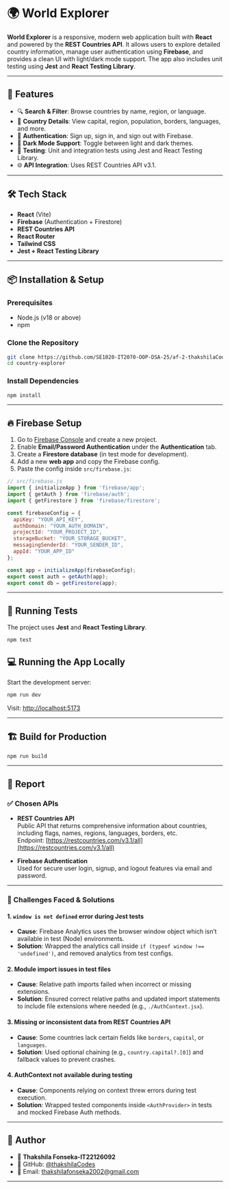 # 🌍 World Explorer

**World Explorer** is a responsive, modern web application built with **React** and powered by the **REST Countries API**. It allows users to explore detailed country information, manage user authentication using **Firebase**, and provides a clean UI with light/dark mode support. The app also includes unit testing using **Jest** and **React Testing Library**.

---

## 🚀 Features

- 🔍 **Search & Filter**: Browse countries by name, region, or language.
- 📄 **Country Details**: View capital, region, population, borders, languages, and more.
- 🔐 **Authentication**: Sign up, sign in, and sign out with Firebase.
- 🌙 **Dark Mode Support**: Toggle between light and dark themes.
- 🧪 **Testing**: Unit and integration tests using Jest and React Testing Library.
- 🌐 **API Integration**: Uses REST Countries API v3.1.

---

## 🛠️ Tech Stack

- **React** (Vite)
- **Firebase** (Authentication + Firestore)
- **REST Countries API**
- **React Router**
- **Tailwind CSS**
- **Jest + React Testing Library**

---

## 📦 Installation & Setup

### Prerequisites

- Node.js (v18 or above)
- npm

### Clone the Repository

```bash
git clone https://github.com/SE1020-IT2070-OOP-DSA-25/af-2-thakshilaCodes.git
cd country-explorer
```

### Install Dependencies

```bash
npm install
```

---

## 🔥 Firebase Setup

1. Go to [Firebase Console](https://console.firebase.google.com/) and create a new project.
2. Enable **Email/Password Authentication** under the **Authentication** tab.
3. Create a **Firestore database** (in test mode for development).
4. Add a new **web app** and copy the Firebase config.
5. Paste the config inside `src/firebase.js`:

```js
// src/firebase.js
import { initializeApp } from 'firebase/app';
import { getAuth } from 'firebase/auth';
import { getFirestore } from 'firebase/firestore';

const firebaseConfig = {
  apiKey: "YOUR_API_KEY",
  authDomain: "YOUR_AUTH_DOMAIN",
  projectId: "YOUR_PROJECT_ID",
  storageBucket: "YOUR_STORAGE_BUCKET",
  messagingSenderId: "YOUR_SENDER_ID",
  appId: "YOUR_APP_ID"
};

const app = initializeApp(firebaseConfig);
export const auth = getAuth(app);
export const db = getFirestore(app);
```


---

## 🧪 Running Tests

The project uses **Jest** and **React Testing Library**.

```bash
npm test
```


## 💻 Running the App Locally

Start the development server:

```bash
npm run dev
```

Visit: [http://localhost:5173](http://localhost:5173)

---

## 🏗️ Build for Production

```bash
npm run build
```

---

## 🧾 Report

### ✅ Chosen APIs

- **REST Countries API**  
  Public API that returns comprehensive information about countries, including flags, names, regions, languages, borders, etc.  
  Endpoint: [https://restcountries.com/v3.1/all](https://restcountries.com/v3.1/all)

- **Firebase Authentication**  
  Used for secure user login, signup, and logout features via email and password.

---

### 🧱 Challenges Faced & Solutions

#### 1. `window is not defined` error during Jest tests
- **Cause**: Firebase Analytics uses the browser window object which isn’t available in test (Node) environments.
- **Solution**: Wrapped the analytics call inside `if (typeof window !== 'undefined')`, and removed analytics from test configs.

#### 2. Module import issues in test files
- **Cause**: Relative path imports failed when incorrect or missing extensions.
- **Solution**: Ensured correct relative paths and updated import statements to include file extensions where needed (e.g., `./AuthContext.jsx`).

#### 3. Missing or inconsistent data from REST Countries API
- **Cause**: Some countries lack certain fields like `borders`, `capital`, or `languages`.
- **Solution**: Used optional chaining (e.g., `country.capital?.[0]`) and fallback values to prevent crashes.

#### 4. AuthContext not available during testing
- **Cause**: Components relying on context threw errors during test execution.
- **Solution**: Wrapped tested components inside `<AuthProvider>` in tests and mocked Firebase Auth methods.

---

## 🙋 Author

- 👤 **Thakshila Fonseka-IT22126092**
- 🔗 GitHub: [@thakshilaCodes](https://github.com/thakshilaCodes)
- 📧 Email: thakshilafonseka2002@gmail.com

---
